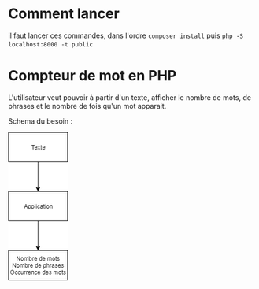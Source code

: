 # Comment lancer

il faut lancer ces commandes, dans l'ordre `composer install` puis `php -S localhost:8000 -t public`

# Compteur de mot en PHP

L'utilisateur veut pouvoir à partir d'un texte, afficher le nombre de mots, de phrases et le nombre de fois qu'un mot apparait.

Schema du besoin :

![Schema](./schema.png)

